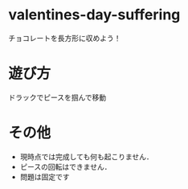 # valentines-day-suffering

チョコレートを長方形に収めよう！

# 遊び方

ドラックでピースを掴んで移動

# その他

- 現時点では完成しても何も起こりません．
- ピースの回転はできません．
- 問題は固定です